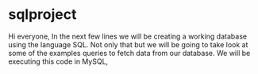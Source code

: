 # sqlproject
Hi everyone, In the next few lines we will be creating a working database using the language SQL. Not only that but we will be going to take look at some of the examples queries to fetch data from our database. We will be executing this code in MySQL, 
